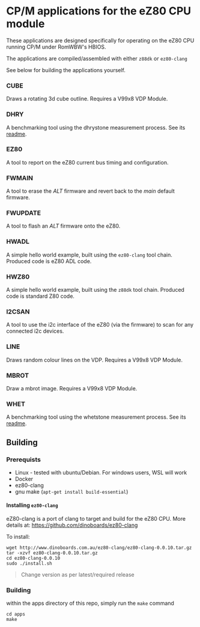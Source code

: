 # CP/M applications for the eZ80 CPU module

These applications are designed specifically for operating on the eZ80 CPU running CP/M under RomWBW's HBIOS.

The applications are compiled/assembled with either `z88dk` or `ez80-clang`

See below for building the applications yourself.

### CUBE

Draws a rotating 3d cube outline.  Requires a V99x8 VDP Module.

### DHRY

A benchmarking tool using the dhrystone measurement process.  See its [readme](./dhry/readme.md).

### EZ80

A tool to report on the eZ80 current bus timing and configuration.

### FWMAIN

A tool to erase the *ALT* firmware and revert back to the *main* default firmware.

### FWUPDATE

A tool to flash an *ALT* firmware onto the eZ80.

### HWADL

A simple hello world example, built using the `ez80-clang` tool chain.  Produced code is eZ80 ADL code.

### HWZ80

A simple hello world example, built using the `z88dk` tool chain.  Produced code is standard Z80 code.

### I2CSAN

A tool to use the i2c interface of the eZ80 (via the firmware) to scan for any connected i2c devices.

### LINE

Draws random colour lines on the VDP.  Requires a V99x8 VDP Module.

### MBROT

Draw a mbrot image.   Requires a V99x8 VDP Module.

### WHET

A benchmarking tool using the whetstone measurement process.  See its [readme](./whet/readme.md).


## Building

### Prerequists

* Linux - tested with ubuntu/Debian. For windows users, WSL will work
* Docker
* ez80-clang
* gnu make (`apt-get install build-essential`)

#### Installing `ez80-clang`

eZ80-clang is a port of clang to target and build for the eZ80 CPU.  More details at: https://github.com/dinoboards/ez80-clang

To install:

```
wget http://www.dinoboards.com.au/ez80-clang/ez80-clang-0.0.10.tar.gz
tar -xzvf ez80-clang-0.0.10.tar.gz
cd ez80-clang-0.0.10
sudo ./install.sh
```

> Change version as per latest/required release

### Building

within the apps directory of this repo, simply run the `make` command

```
cd apps
make
```
